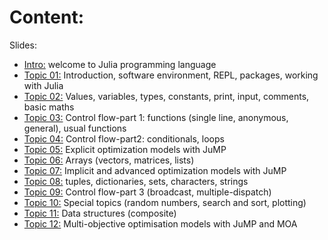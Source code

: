 # Content: 

Slides:

-   [Intro:](00.Introduction.pdf) welcome to Julia programming language
-   [Topic 01:](01.Topic1.ecosystem.pdf) Introduction, software environment, REPL, packages, working with Julia
-   [Topic 02:](02.Topic2.basics.pdf) Values, variables, types, constants, print, input, comments, basic maths
-   [Topic 03:](03.Topic3.controlflowPart1.pdf) Control flow-part 1: functions (single line, anonymous, general), usual functions
-   [Topic 04:](04.Topic4.controlflowPart2.pdf) Control flow-part2: conditionals, loops
-   [Topic 05:](05.Topic5.JumpPart1.pdf) Explicit optimization models with JuMP
-   [Topic 06:](06.Topic6.datastructuresPart1.pdf) Arrays (vectors, matrices, lists)
-   [Topic 07:](07.Topic7.JumpPart2.pdf) Implicit and advanced optimization models with JuMP
-   [Topic 08:](08.Topic8.datastructuresPart2.pdf) tuples, dictionaries, sets, characters, strings
-   [Topic 09:](09.Topic9.controlflowPart2.pdf) Control flow-part 3 (broadcast, multiple-dispatch)
-   [Topic 10:](10.Topic10.selectedTopics.pdf) Special topics (random numbers, search and sort, plotting)
-   [Topic 11:](11.Topic11.compositeStru.pdf) Data structures (composite)
-   [Topic 12:](12.Topic12.vOptSolver2023.pdf) Multi-objective optimisation models with JuMP and MOA
